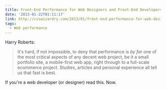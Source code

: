 ```yaml
---
title: Front-End Performance for Web Designers and Front-End Developers
date: '2013-01-22T01:11:17'
link: http://csswizardry.com/2013/01/front-end-performance-for-web-designers-and-front-end-developers/
tags:
  - Web performance
---
```

Harry Roberts:

> It's hard, if not impossible, to deny that performance is *by far* one of the most critical aspects of any decent web project, be it a small portfolio site, a mobile-first web app, right through to a full-scale ecommerce project. Studies, articles and personal experience all tell us that fast is best.

If you're a web developer (or designer) read this. Now.
